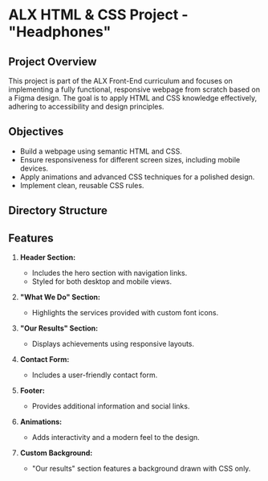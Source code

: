# ALX HTML & CSS Project - "Headphones"

## **Project Overview**
This project is part of the ALX Front-End curriculum and focuses on implementing a fully functional, responsive webpage from scratch based on a Figma design. The goal is to apply HTML and CSS knowledge effectively, adhering to accessibility and design principles.

## **Objectives**
- Build a webpage using semantic HTML and CSS.
- Ensure responsiveness for different screen sizes, including mobile devices.
- Apply animations and advanced CSS techniques for a polished design.
- Implement clean, reusable CSS rules.

## **Directory Structure**
## **Features**
1. **Header Section:**
   - Includes the hero section with navigation links.
   - Styled for both desktop and mobile views.

2. **"What We Do" Section:**
   - Highlights the services provided with custom font icons.

3. **"Our Results" Section:**
   - Displays achievements using responsive layouts.

4. **Contact Form:**
   - Includes a user-friendly contact form.

5. **Footer:**
   - Provides additional information and social links.

6. **Animations:**
   - Adds interactivity and a modern feel to the design.

7. **Custom Background:**
   - "Our results" section features a background drawn with CSS only.
